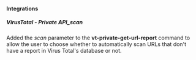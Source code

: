 
#### Integrations
##### VirusTotal - Private API_scan
Added the *scan* parameter to the **vt-private-get-url-report** command to allow the user to choose whether to
 automatically scan URLs that don't have a report in Virus Total's database or not.
